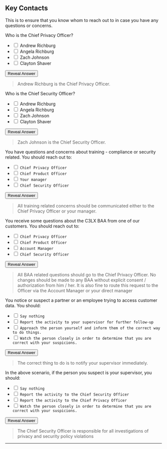 ## Key Contacts

This is to ensure that you know whom to reach out to in case you have any questions or concerns.

Who is the Chief Privacy Officer?

- <input type="checkbox"> Andrew Richburg
- <input type="checkbox"> Angela Richburg
- <input type="checkbox"> Zach Johnson
- <input type="checkbox"> Clayton Shaver

<div class="reveal-answer">
	<button class="button">Reveal Answer</button>
	<blockquote><p>Andrew Richburg is the Chief Privacy Officer.</p></blockquote>
</div>

Who is the Chief Security Officer?

- <input type="checkbox"> Andrew Richburg
- <input type="checkbox"> Angela Richburg
- <input type="checkbox"> Zach Johnson
- <input type="checkbox"> Clayton Shaver

<div class="reveal-answer">
	<button class="button">Reveal Answer</button>
	<blockquote><p>Zach Johnson is the Chief Security Officer.</p></blockquote>
</div>

You have questions and concerns about training - compliance or security related. You should reach out to:

- <input type="checkbox"> `Chief Privacy Officer`
- <input type="checkbox"> `Chief Product Officer`
- <input type="checkbox"> `Your manager`
- <input type="checkbox"> `Chief Security Officer`

<div class="reveal-answer">
	<button class="button">Reveal Answer</button>
	<blockquote><p>All training related concerns should be communicated either to the Chief Privacy Officer or your manager.</p></blockquote>
</div>

You receive some questions about the C3LX BAA from one of our customers. You should reach out to:

- <input type="checkbox"> `Chief Privacy Officer`
- <input type="checkbox"> `Chief Product Officer`
- <input type="checkbox"> `Account Manager`
- <input type="checkbox"> `Chief Security Officer`

<div class="reveal-answer">
	<button class="button">Reveal Answer</button>
	<blockquote><p>All BAA related questions should go to the Chief Privacy Officer. No changes should be made to any BAA without explicit consent / authorization from him / her. It is also fine to route this request to the Officer via the Account Manager or your direct manager</p></blockquote>
</div>

You notice or suspect a partner or an employee trying to access customer data. You should:

- <input type="checkbox"> `Say nothing`
- <input type="checkbox"> `Report the activity to your supervisor for further follow-up`
- <input type="checkbox"> `Approach the person yourself and inform them of the correct way to do things.`
- <input type="checkbox"> `Watch the person closely in order to determine that you are correct with your suspicions.`

<div class="reveal-answer">
	<button class="button">Reveal Answer</button>
	<blockquote><p>The correct thing to do is to notify your supervisor immediately.</p></blockquote>
</div>

In the above scenario, if the person you suspect is your supervisor, you should:

- <input type="checkbox"> `Say nothing`
- <input type="checkbox"> `Report the activity to the Chief Security Officer`
- <input type="checkbox"> `Report the activity to the Chief Privacy Officer`
- <input type="checkbox"> `Watch the person closely in order to determine that you are correct with your suspicions.`

<div class="reveal-answer">
	<button class="button">Reveal Answer</button>
	<blockquote><p>The Chief Security Officer is responsible for all investigations of privacy and security policy violations</p></blockquote>
</div>

----
